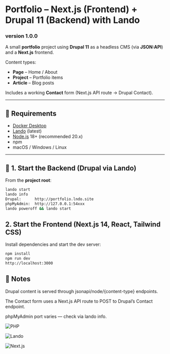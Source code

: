 # Portfolio – Next.js (Frontend) + Drupal 11 (Backend) with Lando

### version 1.0.0

A small **portfolio** project using **Drupal 11** as a headless CMS (via **JSON:API**) and a **Next.js** frontend.

Content types:

- **Page** – Home / About
- **Project** – Portfolio items
- **Article** – Blog posts

Includes a working **Contact** form (Next.js API route → Drupal Contact).

---

## 🧩 Requirements

- [Docker Desktop](https://www.docker.com/products/docker-desktop/)
- [Lando](https://lando.dev/) (latest)
- [Node.js](https://nodejs.org/) 18+ (recommended 20.x)
- npm
- macOS / Windows / Linux

---

## 🚀 1. Start the Backend (Drupal via Lando)

From the **project root**:

```bash
lando start
lando info
Drupal:      http://portfolio.lndo.site
phpMyAdmin:  http://127.0.0.1:54xxx
lando poweroff && lando start
```

## 2. Start the Frontend (Next.js 14, React, Tailwind CSS)

Install dependencies and start the dev server:

```bash
npm install
npm run dev
http://localhost:3000
```

## 📝 Notes

Drupal content is served through jsonapi/node/{content-type} endpoints.

The Contact form uses a Next.js API route to POST to Drupal’s Contact endpoint.

phpMyAdmin port varies — check via lando info.

![PHP](https://img.shields.io/badge/PHP-8.3-777BB4?logo=php&logoColor=white)

![Lando](https://img.shields.io/badge/Lando-Dev%20Tool-blue?logo=lando&logoColor=white)

![Next.js](https://img.shields.io/badge/Next.js-Framework-green?logo=next.js&logoColor=white)
